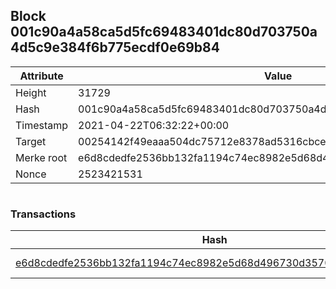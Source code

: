 ## Block 001c90a4a58ca5d5fc69483401dc80d703750a4d5c9e384f6b775ecdf0e69b84

Attribute | Value
--- | ---
Height | 31729
Hash | 001c90a4a58ca5d5fc69483401dc80d703750a4d5c9e384f6b775ecdf0e69b84
Timestamp | 2021-04-22T06:32:22+00:00
Target | 00254142f49eaaa504dc75712e8378ad5316cbcead634704b3734b6271167cc4
Merke root | e6d8cdedfe2536bb132fa1194c74ec8982e5d68d496730d3570176a4828920d1
Nonce | 2523421531

```

```

### Transactions

Hash | Amount
--- | ---
[e6d8cdedfe2536bb132fa1194c74ec8982e5d68d496730d3570176a4828920d1](e6d8cdedfe2536bb132fa1194c74ec8982e5d68d496730d3570176a4828920d1.md) | 10.00000000 SKEPTI 
